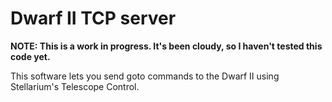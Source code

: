 # Dwarf II TCP server

**NOTE: This is a work in progress. It's been cloudy, so I haven't tested this code yet.**

This software lets you send goto commands to the Dwarf II using Stellarium's Telescope Control.
